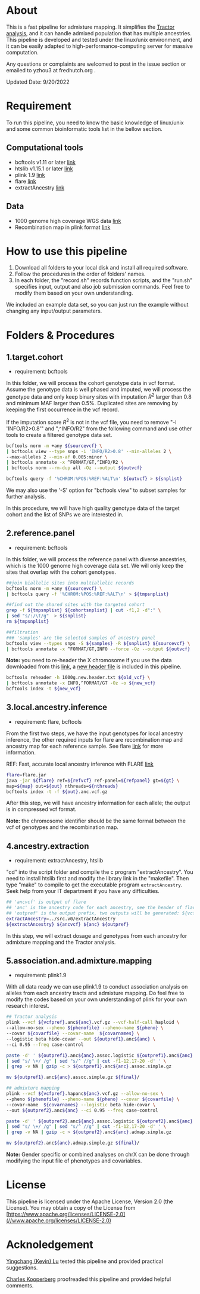 # About

This is a fast pipeline for admixture mapping. It simplifies the [Tractor analysis](https://github.com/Atkinson-Lab/Tractor/wiki), 
and it can handle admixed population that has multiple ancestries. This pipeline is developed and tested under the linux/unix environment, and it can be easily adapted to high-performance-computing server for massive computation. 

Any questions or complaints are welcomed to post in the issue section or emailed to yzhou3 at fredhutch.org .

Updated Date: 9/20/2022

# Requirement

To run this pipeline, you need to know the basic knowledge of linux/unix and some common bioinformatic tools list in the bellow section.

## Computational tools

* bcftools v1.11 or later [link](https://samtools.github.io/bcftools/)
* htslib v1.15.1 or later [link](https://github.com/samtools/htslib)
* plink 1.9 [link](https://zzz.bwh.harvard.edu/plink/)
* flare [link](https://github.com/browning-lab/flare)
* extractAncestry [link](src.v0/extractAncestry.v2.c)

## Data

* 1000 genome high coverage WGS data [link](http://ftp.1000genomes.ebi.ac.uk/vol1/ftp/data_collections/1000G_2504_high_coverage/working/20201028_3202_phased/)
* Recombination map in plink format [link](https://bochet.gcc.biostat.washington.edu/beagle/genetic_maps/)

# How to use this pipeline

1. Download all folders to your local disk and install all required software.
2. Follow the procedures in the order of folders' names.
3. In each folder, the "record.sh" records function scripts, and the "run.sh" specifies input, output and also job submission commands. Feel free to modify them based on your own understanding.

We included an example data set, so you can just run the example without changing any input/output parameters.

# Folders & Procedures

## 1.target.cohort

* requirement: bcftools

In this folder, we will process the cohort genotype data in vcf format. 
Assume the genotype data is well phased and imputed, we will process the genotype data and only keep binary sites with imputation $R^2$ larger than 0.8 and minimum MAF larger than 0.5%. Duplicated sites are removing by keeping the first occurrence in the vcf record.

If the imputation score $R^2$ is not in the vcf file, you need to remove "-i 'INFO/R2>0.8'" and ",^INFO/R2" from the following command and use other tools to create a filtered genotype data set.

```bash
bcftools norm -m +any ${sourcevcf} \
| bcftools view --type snps -i 'INFO/R2>0.8' --min-alleles 2 \
--max-alleles 2 --min-af 0.005:minor \
| bcftools annotate -x ^FORMAT/GT,^INFO/R2 \
| bcftools norm --rm-dup all -Oz --output ${outvcf}

bcftools query -f '%CHROM:%POS:%REF:%ALT\n' ${outvcf} > ${snplist}
```

We may also use the '-S' option for "bcftools view" to subset samples for further analysis.

In this procedure, we will have high quality genotype data of the target cohort and the list of SNPs we are interested in.


## 2.reference.panel

* requirement: bcftools

In this folder, we will process the reference panel with diverse ancestries, which is the 1000 genome high coverage data set. 
We will only keep the sites that overlap with the cohort genotypes.

```bash
##join biallelic sites into multiallelic records
bcftools norm -m +any ${sourcevcf} \
| bcftools query -f '%CHROM:%POS:%REF:%ALT\n' > ${tmpsnplist}

##find out the shared sites with the targeted cohort
grep -f ${tmpsnplist} ${cohortsnplist} | cut -f1,2 -d":" \
| sed "s/:/\t/g"  > ${snplist}
rm ${tmpsnplist}

##filtration
### 'samples' are the selected samples of ancestry panel
bcftools view --types snps -S ${samples} -R ${snplist} ${sourcevcf} \
| bcftools annotate -x ^FORMAT/GT,INFO --force -Oz --output ${outvcf}
```

**Note:** you need to re-header the X chromosome if you use the data downloaded from this [link](http://ftp.1000genomes.ebi.ac.uk/vol1/ftp/data_collections/1000G_2504_high_coverage/working/20201028_3202_phased/), a [new header file](data/1000g.new.header.txt) is included in this pipeline.

```bash
bcftools reheader -h 1000g.new.header.txt ${old_vcf} \
| bcftools annotate -x INFO,^FORMAT/GT -Oz -o ${new_vcf}
bcftools index -t ${new_vcf}
```

## 3.local.ancestry.inference

* requirement: flare, bcftools

From the first two steps, we have the input genotypes for local ancestry inference, the other required inputs for flare are recombination map and ancestry map for each reference sample. See flare [link](https://github.com/browning-lab/flare) for more information.

REF: Fast, accurate local ancestry inference with FLARE [link](https://www.biorxiv.org/content/10.1101/2022.08.02.502540v1)

```bash
flare=flare.jar
java -jar ${flare} ref=${refvcf} ref-panel=${refpanel} gt=${gt} \
map=${map} out=${out} nthreads=${nthreads}
bcftools index -t -f ${out}.anc.vcf.gz

```
After this step, we will have ancestry information for each allele; the output is in compressed vcf format.


**Note:** the chromosome identifier should be the same format between the vcf of genotypes and the recombination map.


## 4.ancestry.extraction 

* requirement: extractAncestry, htslib

"cd" into the script folder and compile the c program "extractAncestry". You need to install htslib first and modify the library link in the "makefile". Then type "make" to compile to get the executable program `extractAncestry`. Seek help from your IT department if you have any difficulties. 

```bash
## 'ancvcf' is output of flare
## 'anc' is the ancestry code for each ancestry, see the header of flare's output
## 'outpref' is the output prefix, two outputs will be generated: ${vcfpref}.anc${anc}.vcf.gz is haplotypes from genome tracts of the specific ancestry, defined by 'anc' variable; ${vcfpref}.hapanc${anc}.vcf.gz is ancestry copy number of every variant on each haplotype.
extractAncestry=../src.v0/extractAncestry
${extractAncestry} ${ancvcf} ${anc} ${outpref}
```
In this step, we will extract dosage and genotypes from each ancestry for admixture mapping and the Tractor analysis.


## 5.association.and.admixture.mapping

* requirement: plink1.9

With all data ready we can use plink1.9 to conduct association analysis on alleles from each ancestry tracts and admixture mapping. Do feel free to modify the codes based on your own understanding of plink for your own research interest.

```bash
## Tractor analysis
plink --vcf ${vcfpref}.anc${anc}.vcf.gz --vcf-half-call haploid \
--allow-no-sex --pheno ${phenofile} --pheno-name ${pheno} \
--covar ${covarfile} --covar-name  ${covarnames} \
--logistic beta hide-covar --out ${outpref1}.anc${anc} \
--ci 0.95 --freq case-control

paste -d' ' ${outpref1}.anc${anc}.assoc.logistic ${outpref1}.anc${anc}.frq.cc \
| sed "s/ \+/ /g" | sed "s/^ //g" | cut -f1-12,17-20 -d' ' \
| grep -v NA | gzip -c > ${outpref1}.anc${anc}.assoc.simple.gz

mv ${outpref1}.anc${anc}.assoc.simple.gz ${final}/

## admixture mapping
plink --vcf ${vcfpref}.hapanc${anc}.vcf.gz --allow-no-sex \
--pheno ${phenofile} --pheno-name ${pheno} --covar ${covarfile} \
--covar-name  ${covarnames} --logistic beta hide-covar \
--out ${outpref2}.anc${anc} --ci 0.95 --freq case-control

paste -d' ' ${outpref2}.anc${anc}.assoc.logistic ${outpref2}.anc${anc}.frq.cc \
| sed "s/ \+/ /g" | sed "s/^ //g" | cut -f1-12,17-20 -d' ' \
| grep -v NA | gzip -c > ${outpref2}.anc${anc}.admap.simple.gz

mv ${outpref2}.anc${anc}.admap.simple.gz ${final}/

```

**Note:** Gender specific or combined analyses on chrX can be done through modifying the input file of phenotypes and covariables.


# License

This pipeline is licensed under the Apache License, Version 2.0 (the License). You may obtain a copy of the License from [https://www.apache.org/licenses/LICENSE-2.0](//www.apache.org/licenses/LICENSE-2.0)

# Acknoledgement

[Yingchang (Kevin) Lu](https://medicine.vumc.org/person/yingchang-kevin-lu-md-phd) tested this pipeline and provided practical suggestions. 

[Charles Kooperberg](https://www.fredhutch.org/en/faculty-lab-directory/kooperberg-charles.html) proofreaded this pipeline and provided helpful comments. 
